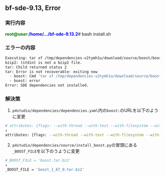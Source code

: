bf-sde-9.13, Error
---
### 実行内容
<font color="green">**root@user**</font>:<font color="blue">**/home/.../bf-sde-9.13.2**</font># bash install.sh

### エラーの内容
```bash
Executing: tar xf /tmp/dependencies-v2tymh1u/download/source/boost/boost_1_67_0.tar.bz2 --strip-components 1 -C /tmp/dependencies-v2tymh1u/source/boost
bzip2: (stdin) is not a bzip2 file.
tar: Child returned status 2
tar: Error is not recoverable: exiting now
  - boost: Cmd 'tar xf /tmp/dependencies-v2tymh1u/download/source/boost/boost_1_67_0.tar.bz2 --strip-components 1 -C /tmp/dependencies-v2tymh1u/source/boost' took: 0:00:00.005739, status: 2
  - boost: error
Error: SDE dependencies not installed.
``` 
    
### 解決策
1. `p4studio/dependencies/dependencies.yaml`内の`boost:`のURLを以下のように変更
  ```bash
# attributes: {flags: --with-thread --with-test --with-filesystem --with-system install --with-graph --with-iostreams, url: 'https://boostorg.jfrog.io/artifactory/main/release/1.67.0/source/boost_1_67_0.tar.bz2', version: 1.67.0}
↓
attributes: {flags: --with-thread --with-test --with-filesystem --with-system install --with-graph --with-iostreams, url: 'https://sourceforge.net/projects/boost/files/boost/1.67.0/boost_1_67_0.tar.bz2', version: 1.67.0}
  ```
  
2. `p4studio/dependencies/source/install_boost.py`の冒頭にある`_BOOST_FILE`を以下のうように変更
  ```bash
  #_BOOST_FILE = 'boost.tar.bz2'
  ↓
  _BOOST_FILE = 'boost_1_67_0.tar.bz2'
  ```

